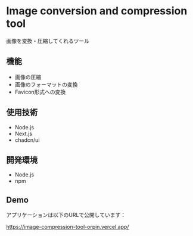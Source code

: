 # Image conversion and compression tool

画像を変換・圧縮してくれるツール

## 機能

- 画像の圧縮
- 画像のフォーマットの変換
- Favicon形式への変換

## 使用技術

- Node.js
- Next.js
- chadcn/ui

## 開発環境

- Node.js
- npm

## Demo
アプリケーションは以下のURLで公開しています：

https://image-compression-tool-orpin.vercel.app/

